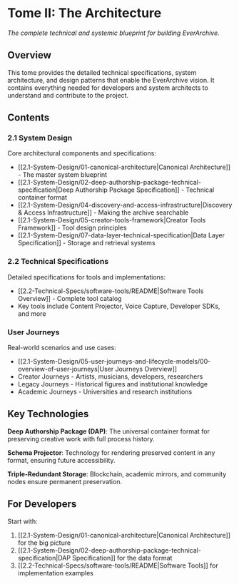 # Tome II: The Architecture

*The complete technical and systemic blueprint for building EverArchive.*

## Overview

This tome provides the detailed technical specifications, system architecture, and design patterns that enable the EverArchive vision. It contains everything needed for developers and system architects to understand and contribute to the project.

## Contents

### 2.1 System Design
Core architectural components and specifications:
- [[2.1-System-Design/01-canonical-architecture|Canonical Architecture]] - The master system blueprint
- [[2.1-System-Design/02-deep-authorship-package-technical-specification|Deep Authorship Package Specification]] - Technical container format
- [[2.1-System-Design/04-discovery-and-access-infrastructure|Discovery & Access Infrastructure]] - Making the archive searchable
- [[2.1-System-Design/05-creator-tools-framework|Creator Tools Framework]] - Tool design principles
- [[2.1-System-Design/07-data-layer-technical-specification|Data Layer Specification]] - Storage and retrieval systems

### 2.2 Technical Specifications
Detailed specifications for tools and implementations:
- [[2.2-Technical-Specs/software-tools/README|Software Tools Overview]] - Complete tool catalog
- Key tools include Content Projector, Voice Capture, Developer SDKs, and more

### User Journeys
Real-world scenarios and use cases:
- [[2.1-System-Design/05-user-journeys-and-lifecycle-models/00-overview-of-user-journeys|User Journeys Overview]]
- Creator Journeys - Artists, musicians, developers, researchers
- Legacy Journeys - Historical figures and institutional knowledge
- Academic Journeys - Universities and research institutions

## Key Technologies

**Deep Authorship Package (DAP)**: The universal container format for preserving creative work with full process history.

**Schema Projector**: Technology for rendering preserved content in any format, ensuring future accessibility.

**Triple-Redundant Storage**: Blockchain, academic mirrors, and community nodes ensure permanent preservation.

## For Developers

Start with:
1. [[2.1-System-Design/01-canonical-architecture|Canonical Architecture]] for the big picture
2. [[2.1-System-Design/02-deep-authorship-package-technical-specification|DAP Specification]] for the data format
3. [[2.2-Technical-Specs/software-tools/README|Software Tools]] for implementation examples